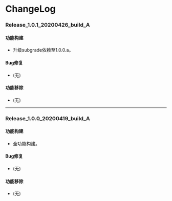 # ChangeLog

### Release_1.0.1_20200426_build_A

#### 功能构建

- 升级subgrade依赖至1.0.0.a。

#### Bug修复

- (无)

#### 功能移除

- (无)

---

### Release_1.0.0_20200419_build_A

#### 功能构建

- 全功能构建。

#### Bug修复

- (无)

#### 功能移除

- (无)

